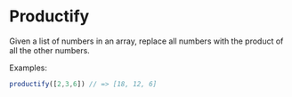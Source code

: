 # Productify

Given a list of numbers in an array, replace all numbers with the product of all the other numbers.  

Examples:

```js
productify([2,3,6]) // => [18, 12, 6]
```